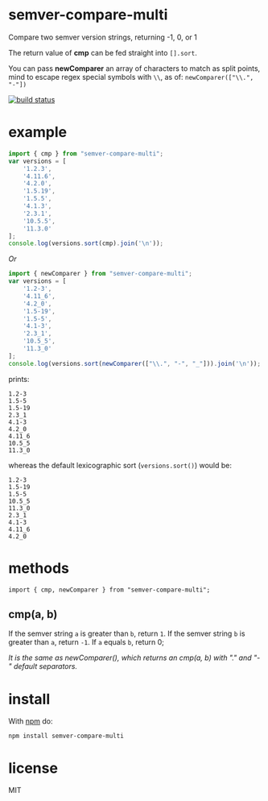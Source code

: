 # semver-compare-multi

Compare two semver version strings, returning -1, 0, or 1

The return value of **cmp** can be fed straight into `[].sort`.

You can pass **newComparer** an array of characters to match as split points, mind to escape regex special symbols with `\\`, as of: `newComparer(["\\.", "-"])`

[![build status](https://travis-ci.org/zenithpolar/semver-compare.svg?branch=master)](https://travis-ci.org/zenithpolar/semver-compare)

# example

``` js
import { cmp } from "semver-compare-multi";
var versions = [
    '1.2.3',
    '4.11.6',
    '4.2.0',
    '1.5.19',
    '1.5.5',
    '4.1.3',
    '2.3.1',
    '10.5.5',
    '11.3.0'
];
console.log(versions.sort(cmp).join('\n'));
```

*Or*

``` js
import { newComparer } from "semver-compare-multi";
var versions = [
    '1.2-3',
    '4.11_6',
    '4.2_0',
    '1.5-19',
    '1.5-5',
    '4.1-3',
    '2.3_1',
    '10.5_5',
    '11.3_0'
];
console.log(versions.sort(newComparer(["\\.", "-", "_"])).join('\n'));
```

prints:

```
1.2-3
1.5-5
1.5-19
2.3_1
4.1-3
4.2_0
4.11_6
10.5_5
11.3_0
```

whereas the default lexicographic sort (`versions.sort()`) would be:

```
1.2-3
1.5-19
1.5-5
10.5_5
11.3_0
2.3_1
4.1-3
4.11_6
4.2_0
```

# methods

```
import { cmp, newComparer } from "semver-compare-multi";
```

## cmp(a, b)

If the semver string `a` is greater than `b`, return `1`.
If the semver string `b` is greater than `a`, return `-1`.
If `a` equals `b`, return 0;

*It is the same as newComparer(), which returns an cmp(a, b) with "." and "-" default separators.*

# install

With [npm](https://npmjs.org) do:

```
npm install semver-compare-multi
```

# license

MIT

